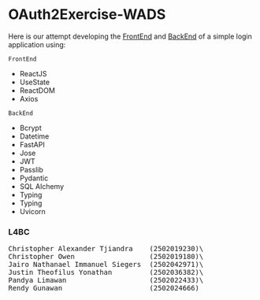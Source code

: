 # OAuth2Exercise-WADS

Here is our attempt developing the [FrontEnd](https://github.com/JugBones/OAuth2Exercise-WADS/tree/main/FrontEnd) and 
[BackEnd](https://github.com/JugBones/OAuth2Exercise-WADS/tree/main/BackEnd) of a simple login application using:

`FrontEnd`
- ReactJS
- UseState
- ReactDOM
- Axios

`BackEnd`
- Bcrypt
- Datetime
- FastAPI
- Jose
- JWT
- Passlib
- Pydantic
- SQL Alchemy
- Typing
- Typing
- Uvicorn

### L4BC
<pre>
Christopher Alexander Tjiandra    (2502019230)\
Christopher Owen                  (2502019180)\
Jairo Nathanael Immanuel Siegers  (2502042971)\
Justin Theofilus Yonathan         (2502036382)\
Pandya Limawan                    (2502022433)\
Rendy Gunawan                     (2502024666)
</pre>
